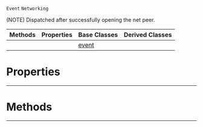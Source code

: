  `Event` `Networking`



(NOTE) Dispatched after successfully opening the net peer.

|Methods|Properties|Base Classes|Derived Classes|
|---|---|---|---|
| | |[event](https://plasmaengine.github.io/PlasmaDocs/Plasma1/C++/code_reference/class_reference/event.md)| |


 #  Properties


---  
 #  Methods


---  
 

 